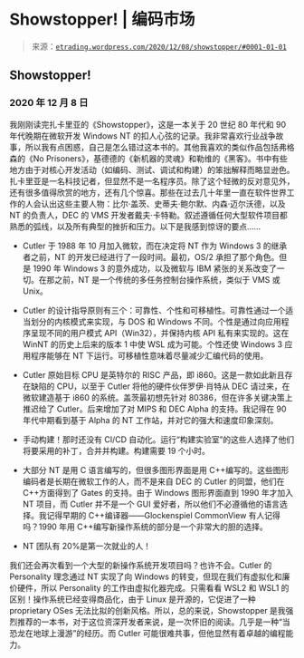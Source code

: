 <!--yml

分类：未分类

日期：2024-05-12 19:28:54

-->

# Showstopper! | 编码市场

> 来源：[`etrading.wordpress.com/2020/12/08/showstopper/#0001-01-01`](https://etrading.wordpress.com/2020/12/08/showstopper/#0001-01-01)

## Showstopper!

### 2020 年 12 月 8 日

我刚刚读完扎卡里亚的《Showstopper》，这是一本关于 20 世纪 80 年代和 90 年代晚期在微软开发 Windows NT 的扣人心弦的记录。我非常喜欢行业战争故事，所以我有点困惑，自己是怎么错过这本书的。其他我喜欢的类似作品包括弗格森的《No Prisoners》，基德德的《新机器的灵魂》和勒维的《黑客》。书中有些地方由于对核心开发活动（如编码、测试、调试和构建）的笨拙解释而略显逊色。扎卡里亚是一名科技记者，但显然不是一名程序员。除了这个轻微的反对意见外，还有很多值得欣赏的地方，还有几个惊喜。那些在过去几十年里一直在软件世界工作的人会认出这些主要人物：比尔·盖茨、史蒂夫·鲍尔默、内森·迈尔沃德，以及 NT 的负责人，DEC 的 VMS 开发者戴夫·卡特勒。叙述遵循任何大型软件项目都熟悉的弧线，以及所有典型的挫折和压力。以下是我感到惊讶的要点……

+   Cutler 于 1988 年 10 月加入微软，而在决定将 NT 作为 Windows 3 的继承者之前，NT 的开发已经进行了一段时间。最初，OS/2 承担了那个角色。但是 1990 年 Windows 3 的意外成功，以及微软与 IBM 紧张的关系改变了一切。在那之前，NT 是一个传统的多任务控制台操作系统，类似于 VMS 或 Unix。

+   Cutler 的设计指导原则有三个：可靠性、个性和可移植性。可靠性通过一个适当划分的内核模式来实现，与 DOS 和 Windows 不同。个性是通过向应用程序呈现不同的用户模式 API（Win32），并保持内核 API 私有来实现的。这在 WinNT 的历史上后来的版本 1 中使 WSL 成为可能。个性还使 Windows 3 应用程序能够在 NT 下运行。可移植性意味着尽量减少汇编代码的使用。

+   Cutler 原始目标 CPU 是英特尔的 RISC 产品，即 i860。这是一款如此新且存在缺陷的 CPU，以至于 Cutler 将他的硬件伙伴罗伊·肖特从 DEC 请过来，在微软建造基于 i860 的系统。盖茨最初想先针对 80386，但在许多关键决策上推迟给了 Cutler。后来增加了对 MIPS 和 DEC Alpha 的支持。我记得在 90 年代中期看到基于 Alpha 的 NT 工作站，并对它的强大和速度印象深刻。

+   手动构建！那时还没有 CI/CD 自动化。运行“构建实验室”的这些人选择了他们将要采用的补丁，合并并构建。构建需要 19 个小时。

+   大部分 NT 是用 C 语言编写的，但很多图形界面是用 C++编写的。这些图形编码者是长期在微软工作的人，而不是来自 DEC 的 Cutler 的同盟，他们在 C++方面得到了 Gates 的支持。由于 Windows 图形界面直到 1990 年才加入 NT 项目，而 Cutler 并不是一个 GUI 爱好者，所以他们不必遵循他的语言选择。我记得早期的 C++编译器——Glockenspiel CommonView 有人记得吗？1990 年用 C++编写新操作系统的部分是一个非常大的胆的选择。

+   NT 团队有 20%是第一次就业的人！

我们还会再次看到一个大型的新操作系统开发项目吗？也许不会。Cutler 的 Personality 理念通过 NT 实现了向 Windows 的转变，但现在我们有虚拟化和廉价硬件，所以 Personality 的工作由虚拟化器完成。只需看看 WSL2 和 WSL1 的区别！操作系统已经变得商品化，由于 Linux 是开源的，它促进了一种 proprietary OSes 无法比拟的创新风格。所以，总的来说，Showstopper 是我强烈推荐的一本书，对于这位资深开发者来说，是一次怀旧的阅读。几乎是一种“当恐龙在地球上漫游”的经历。而 Cutler 可能很难共事，但他显然有着卓越的编程能力。
